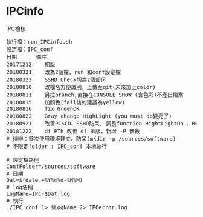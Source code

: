 # IPCinfo
IPC檢核
<pre>
執行檔：run_IPCinfo.sh
設定檔：IPC_conf
日期		備註                          
20171212 	初版                          
20180321 	改為2個檔，run 和conf設定檔     
20180323 	SSHD Check切為2個部份     
20180810 	改檔名方便識別，上傳至git(未來加上color)     
20180811 	另拉branch,直接在CONSOLE SHOW (含色彩)不產出檔案
20180815 	加顏色(fail後的建議為yellow)     
20180816 	fix GreenOK                                   
20180822	Gray change HighLight (you must do變亮了)     
20180921	改善PCSCD、SSHD防呆, 調整function HightLightDo 、REDC 
20181222	df PTh 改善 df 排版，新增 -P 參數
# 待辦：首次使用環境建立、防呆(mkdir -p /sources/software)
# 不限定folder : IPC_conf 本地執行

# 設定檔路徑
ConfFolder=/sources/software
# 日期
Dat=$(date +%Y%m%d-%H%M)
# log名稱
LogName=IPC-$Dat.log
# 執行
./IPC_conf 1> $LogName 2> IPCerror.log
</pre>
